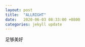 ```yaml
---
layout: post
title:  "ALLRIGHT"
date:   2020-06-03 08:33:00 +0800
categories: jekyll update
---
```

足够美好
